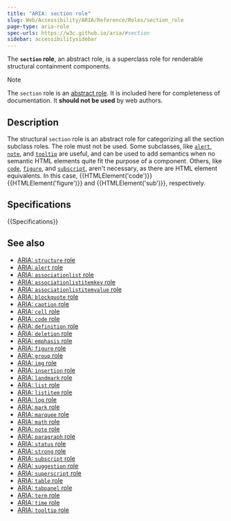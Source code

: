 ```yaml
---
title: "ARIA: section role"
slug: Web/Accessibility/ARIA/Reference/Roles/section_role
page-type: aria-role
spec-urls: https://w3c.github.io/aria/#section
sidebar: accessibilitysidebar
---
```


The **`section` role**, an abstract role, is a superclass role for renderable structural containment components.

> [!NOTE]
> The `section` role is an [abstract role](/en-US/docs/Web/Accessibility/ARIA/Reference/Roles#6._abstract_roles). It is included here for completeness of documentation. It **should not be used** by web authors.

## Description

The structural `section` role is an abstract role for categorizing all the section subclass roles. The role must not be used. Some subclasses, like [`alert`](/en-US/docs/Web/Accessibility/ARIA/Reference/Roles/alert_role),
[`note`](/en-US/docs/Web/Accessibility/ARIA/Reference/Roles/note_role), and [`tooltip`](/en-US/docs/Web/Accessibility/ARIA/Reference/Roles/tooltip_role) are useful, and can be used to add semantics when no semantic HTML elements quite fit the purpose of a component. Others, like [`code`](/en-US/docs/Web/Accessibility/ARIA/Reference/Roles/structural_roles), [`figure`](/en-US/docs/Web/Accessibility/ARIA/Reference/Roles/figure_role), and [`subscript`](/en-US/docs/Web/Accessibility/ARIA/Reference/Roles/structural_roles), aren't necessary, as there are HTML element equivalents. In this case, {{HTMLElement('code')}} {{HTMLElement('figure')}} and {{HTMLElement('sub')}}, respectively.

## Specifications

{{Specifications}}

## See also

- [ARIA: `structure` role](/en-US/docs/Web/Accessibility/ARIA/Reference/Roles/structure_role)
- [ARIA: `alert` role](/en-US/docs/Web/Accessibility/ARIA/Reference/Roles/alert_role)
- [ARIA: `associationlist` role](/en-US/docs/Web/Accessibility/ARIA/Reference/Roles/structural_roles)
- [ARIA: `associationlistitemkey` role](/en-US/docs/Web/Accessibility/ARIA/Reference/Roles/structural_roles)
- [ARIA: `associationlistitemvalue` role](/en-US/docs/Web/Accessibility/ARIA/Reference/Roles/structural_roles)
- [ARIA: `blockquote` role](/en-US/docs/Web/Accessibility/ARIA/Reference/Roles/structural_roles)
- [ARIA: `caption` role](/en-US/docs/Web/Accessibility/ARIA/Reference/Roles/structural_roles)
- [ARIA: `cell` role](/en-US/docs/Web/Accessibility/ARIA/Reference/Roles/cell_role)
- [ARIA: `code` role](/en-US/docs/Web/Accessibility/ARIA/Reference/Roles/structural_roles)
- [ARIA: `definition` role](/en-US/docs/Web/Accessibility/ARIA/Reference/Roles/definition_role)
- [ARIA: `deletion` role](/en-US/docs/Web/Accessibility/ARIA/Reference/Roles/structural_roles)
- [ARIA: `emphasis` role](/en-US/docs/Web/Accessibility/ARIA/Reference/Roles/structural_roles)
- [ARIA: `figure` role](/en-US/docs/Web/Accessibility/ARIA/Reference/Roles/figure_role)
- [ARIA: `group` role](/en-US/docs/Web/Accessibility/ARIA/Reference/Roles/group_role)
- [ARIA: `img` role](/en-US/docs/Web/Accessibility/ARIA/Reference/Roles/img_role)
- [ARIA: `insertion` role](/en-US/docs/Web/Accessibility/ARIA/Reference/Roles/structural_roles)
- [ARIA: `landmark` role](/en-US/docs/Web/Accessibility/ARIA/Reference/Roles/landmark_role)
- [ARIA: `list` role](/en-US/docs/Web/Accessibility/ARIA/Reference/Roles/list_role)
- [ARIA: `listitem` role](/en-US/docs/Web/Accessibility/ARIA/Reference/Roles/listitem_role)
- [ARIA: `log` role](/en-US/docs/Web/Accessibility/ARIA/Reference/Roles/log_role)
- [ARIA: `mark` role](/en-US/docs/Web/Accessibility/ARIA/Reference/Roles/mark_role)
- [ARIA: `marquee` role](/en-US/docs/Web/Accessibility/ARIA/Reference/Roles/marquee_role)
- [ARIA: `math` role](/en-US/docs/Web/Accessibility/ARIA/Reference/Roles/math_role)
- [ARIA: `note` role](/en-US/docs/Web/Accessibility/ARIA/Reference/Roles/note_role)
- [ARIA: `paragraph` role](/en-US/docs/Web/Accessibility/ARIA/Reference/Roles/structural_roles)
- [ARIA: `status` role](/en-US/docs/Web/Accessibility/ARIA/Reference/Roles/status_role)
- [ARIA: `strong` role](/en-US/docs/Web/Accessibility/ARIA/Reference/Roles/structural_roles)
- [ARIA: `subscript` role](/en-US/docs/Web/Accessibility/ARIA/Reference/Roles/structural_roles)
- [ARIA: `suggestion` role](/en-US/docs/Web/Accessibility/ARIA/Reference/Roles/suggestion_role)
- [ARIA: `superscript` role](/en-US/docs/Web/Accessibility/ARIA/Reference/Roles/structural_roles)
- [ARIA: `table` role](/en-US/docs/Web/Accessibility/ARIA/Reference/Roles/table_role)
- [ARIA: `tabpanel` role](/en-US/docs/Web/Accessibility/ARIA/Reference/Roles/tabpanel_role)
- [ARIA: `term` role](/en-US/docs/Web/Accessibility/ARIA/Reference/Roles/term_role)
- [ARIA: `time` role](/en-US/docs/Web/Accessibility/ARIA/Reference/Roles/structural_roles)
- [ARIA: `tooltip` role](/en-US/docs/Web/Accessibility/ARIA/Reference/Roles/tooltip_role)
